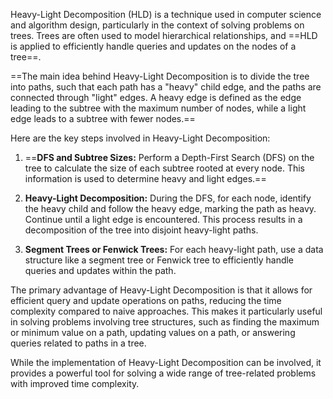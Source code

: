 Heavy-Light Decomposition (HLD) is a technique used in computer science and algorithm design, particularly in the context of solving problems on trees. Trees are often used to model hierarchical relationships, and ==HLD is applied to efficiently handle queries and updates on the nodes of a tree==.

==The main idea behind Heavy-Light Decomposition is to divide the tree into paths, such that each path has a "heavy" child edge, and the paths are connected through "light" edges. A heavy edge is defined as the edge leading to the subtree with the maximum number of nodes, while a light edge leads to a subtree with fewer nodes.==

Here are the key steps involved in Heavy-Light Decomposition:

1. ==**DFS and Subtree Sizes:** Perform a Depth-First Search (DFS) on the tree to calculate the size of each subtree rooted at every node. This information is used to determine heavy and light edges.==

2. **Heavy-Light Decomposition:** During the DFS, for each node, identify the heavy child and follow the heavy edge, marking the path as heavy. Continue until a light edge is encountered. This process results in a decomposition of the tree into disjoint heavy-light paths.

3. **Segment Trees or Fenwick Trees:** For each heavy-light path, use a data structure like a segment tree or Fenwick tree to efficiently handle queries and updates within the path.

The primary advantage of Heavy-Light Decomposition is that it allows for efficient query and update operations on paths, reducing the time complexity compared to naive approaches. This makes it particularly useful in solving problems involving tree structures, such as finding the maximum or minimum value on a path, updating values on a path, or answering queries related to paths in a tree.

While the implementation of Heavy-Light Decomposition can be involved, it provides a powerful tool for solving a wide range of tree-related problems with improved time complexity.